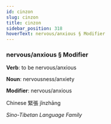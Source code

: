 ```yaml
---
id: cinzon
slug: cinzon
title: cinzon
sidebar_position: 318
hoverText: nervous/anxious § Modifier
---
```


### nervous/anxious § Modifier

**Verb**: to be nervous/anxious

**Noun**: nervousness/anxiety

**Modifier**: nervous/anxious

Chinese 緊張 jǐnzhāng 

*Sino-Tibetan Language Family*